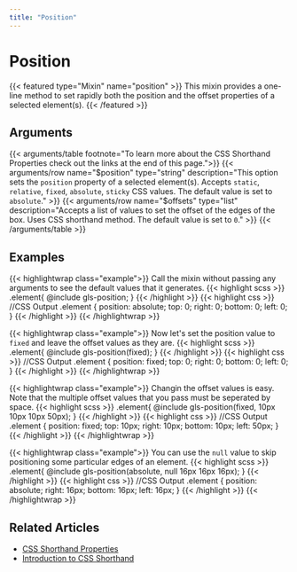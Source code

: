 ```yaml
---
title: "Position"
---
```


# Position

{{< featured type="Mixin" name="position" >}}
This mixin provides a one-line method to set rapidly both the position and the offset properties of a selected element(s).
{{< /featured >}}

## Arguments

{{< arguments/table footnote="To learn more about the CSS Shorthand Properties check out the links at the end of this page.">}}
    {{< arguments/row name="$position" type="string" description="This option sets the `position` property of a selected element(s). Accepts `static`, `relative`, `fixed`, `absolute`, `sticky` CSS values. The default value is set to `absolute`." >}}
    {{< arguments/row name="$offsets" type="list" description="Accepts a list of values to set the offset of the edges of the box. Uses CSS shorthand method. The default value is set to `0`." >}}
{{< /arguments/table >}}

## Examples

{{< highlightwrap class="example">}}
Call the mixin without passing any arguments to see the default values that it generates.
{{< highlight scss >}}
.element{
    @include gls-position;
}
{{< /highlight >}}
{{< highlight css >}}
//CSS Output
.element {
    position: absolute;
    top: 0;
    right: 0;
    bottom: 0;
    left: 0;
}
{{< /highlight >}}
{{< /highlightwrap >}}

{{< highlightwrap class="example">}}
Now let's set the position value to `fixed` and leave the offset values as they are.
{{< highlight scss >}}
.element{
    @include gls-position(fixed);
}
{{< /highlight >}}
{{< highlight css >}}
//CSS Output
.element {
    position: fixed;
    top: 0;
    right: 0;
    bottom: 0;
    left: 0;
}
{{< /highlight >}}
{{< /highlightwrap >}}

{{< highlightwrap class="example">}}
Changin the offset values is easy. Note that the multiple offset values that you pass must be seperated by space.
{{< highlight scss >}}
.element{
    @include gls-position(fixed, 10px 10px 10px 50px);
}
{{< /highlight >}}
{{< highlight css >}}
//CSS Output
.element {
    position: fixed;
    top: 10px;
    right: 10px;
    bottom: 10px;
    left: 50px;
}
{{< /highlight >}}
{{< /highlightwrap >}}

{{< highlightwrap class="example">}}
You can use the `null` value to skip positioning some particular edges of an element.
{{< highlight scss >}}
.element{
    @include gls-position(absolute, null 16px 16px 16px);
}
{{< /highlight >}}
{{< highlight css >}}
//CSS Output
.element {
    position: absolute;
    right: 16px;
    bottom: 16px;
    left: 16px;
}
{{< /highlight >}}
{{< /highlightwrap >}}

## Related Articles
* [CSS Shorthand Properties](https://developer.mozilla.org/en-US/docs/Web/CSS/Shorthand_properties)
* [Introduction to CSS Shorthand](https://www.sitepoint.com/introduction-css-shorthand/)
